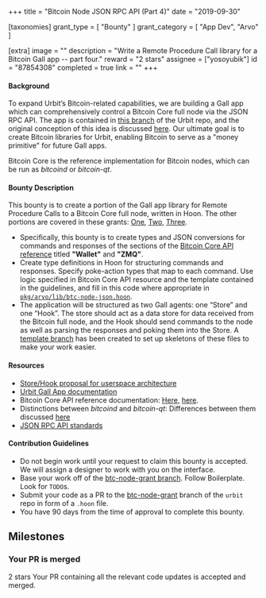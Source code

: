 +++
title = "Bitcoin Node JSON RPC API (Part 4)"
date = "2019-09-30"

[taxonomies]
grant_type = [ "Bounty" ]
grant_category = [ "App Dev", "Arvo" ]

[extra]
image = ""
description = "Write a Remote Procedure Call library for a Bitcoin Gall app -- part four."
reward = "2 stars"
assignee = ["yosoyubik"]
id = "87854308"
completed = true
link = ""
+++

#### Background

To expand Urbit’s Bitcoin-related capabilities, we are building a Gall app which can comprehensively control a Bitcoin Core full node via the JSON RPC API. The app is contained in [this branch](https://github.com/urbit/urbit/tree/btc-node-grant) of the Urbit repo, and the original conception of this idea is discussed [here](https://github.com/urbit/arvo/pull/1052). Our ultimate goal is to create Bitcoin libraries for Urbit, enabling Bitcoin to serve as a "money primitive" for future Gall apps.

Bitcoin Core is the reference implementation for Bitcoin nodes, which can be run as _bitcoind_ or _bitcoin-qt_.

#### Bounty Description

This bounty is to create a portion of the Gall app library for Remote Procedure Calls to a Bitcoin Core full node, written in Hoon. The other portions are covered in these grants: [One](https://grants.urbit.org/bounties/1507085808-bitcoin-node-json-rpc-api-part-1), [Two](https://grants.urbit.org/bounties/1577544668-bitcoin-node-json-rpc-api-part-2), [Three](https://grants.urbit.org/bounties/312452925-bitcoin-node-json-rpc-api-part-3).

- Specifically, this bounty is to create types and JSON conversions for commands and responses of the sections of the [Bitcoin Core API reference](https://bitcoincore.org/en/doc/0.18.0/) titled **"Wallet"** and **"ZMQ"**.
- Create type definitions in Hoon for structuring commands and responses. Specify poke-action types that map to each command. Use logic specified in Bitcoin Core API resource and the template contained in the guidelines, and fill in this code where appropriate in [`pkg/arvo/lib/btc-node-json.hoon`](https://github.com/urbit/urbit/blob/9bb9b20c71a0a46edc6c52dd869017d3a51ede30/pkg/arvo/lib/btc-node-json.hoon).
- The application will be structured as two Gall agents: one “Store” and one “Hook”. The store should act as a data store for data received from the Bitcoin full node, and the Hook should send commands to the node as well as parsing the responses and poking them into the Store. A [template branch](https://github.com/urbit/urbit/tree/btc-node-grant) has been created to set up skeletons of these files to make your work easier.

#### Resources

- [Store/Hook proposal for userspace architecture](https://docs.google.com/document/d/1hS_UuResG1S4j49_H-aSshoTOROKBnGoJAaRgOipf54/edit?usp=sharing)
- [Urbit Gall App documentation](https://urbit.org/docs/learn/arvo/gall/)
- Bitcoin Core API reference documentation: [Here](https://bitcoincore.org/en/doc/0.18.0/), [here](https://bitcoin.org/en/developer-reference#remote-procedure-calls-rpcs).
- Distinctions between _bitcoind_ and _bitcoin-qt_: Differences between them discussed [here](https://bitcoin.stackexchange.com/questions/13368/whats-the-difference-between-bitcoind-and-bitcoin-qt-different-commands)
- [JSON RPC API standards](https://www.jsonrpc.org/specification)

#### Contribution Guidelines

- Do not begin work until your request to claim this bounty is accepted. We will assign a designer to work with you on the interface.
- Base your work off of the [btc-node-grant branch](https://github.com/urbit/urbit/tree/btc-node-grant). Follow Boilerplate. Look for `TODO`s.
- Submit your code as a PR to the [btc-node-grant](https://github.com/urbit/urbit/tree/btc-node-grant) branch of the `urbit` repo in form of a `.hoon` file.
- You have 90 days from the time of approval to complete this bounty.

## Milestones

### Your PR is merged

2 stars
Your PR containing all the relevant code updates is accepted and merged.
